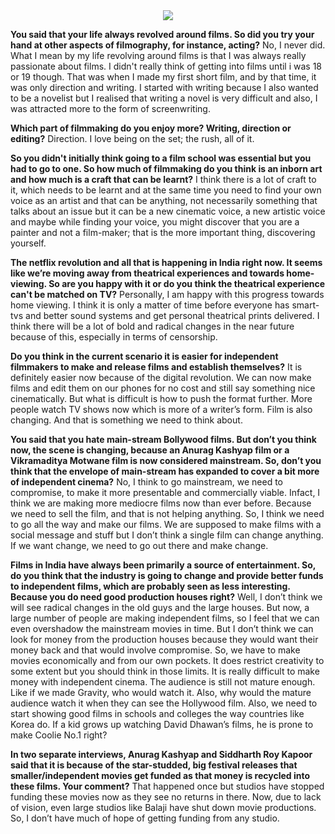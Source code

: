 <!-- TITLE: Rohit Mittal on Bollywood and Filmmaking -->
<!-- SUBTITLE: "I love being on the set; the rush, all of it." Here's our interview with Rohit Mittal, renowned filmmaker and director of Autohead and Shunya. -->

<center>
<img src="https://wiki.bits-hyd.org/uploads/news/rohit-mittal.jpg" wdith = 200px>
</center>

**You said that your life always revolved around films. So did you try your hand at other aspects of filmography, for instance, acting?**
No, I never did. What I mean by my life revolving around films is that I was always really passionate about films. I didn't really think of getting into films until i was 18 or 19 though. That was when I made my first short film, and by that time, it was only direction and writing. I started with writing because I also wanted to be a novelist but I realised that writing a novel is very difficult and also, I was attracted more to the form of screenwriting.

**Which part of filmmaking do you enjoy more? Writing, direction or editing?**
Direction. I love being on the set; the rush, all of it.

**So you didn't initially think going to a film school was essential but you had to go to one. So how much of filmmaking do you think is an inborn art and how much is a craft that can be learnt?**
I think there is a lot of craft to it, which needs to be learnt and at the same time you need to find your own voice as an artist and that can be anything, not necessarily something that talks about an issue but it can be a new cinematic voice, a new artistic voice and maybe while finding your voice, you might discover that you are a painter and not a film-maker; that is the more important thing, discovering yourself.

**The netflix revolution and all that is happening in India right now. It seems like we’re moving away from theatrical experiences and towards home-viewing. So are you happy with it or do you think the theatrical experience can't be matched on TV?**
Personally, I am happy with this progress towards home viewing. I think it is only a matter of time before everyone has smart-tvs and better sound systems and get personal theatrical prints delivered. I think there will be a lot of bold and radical changes in the near future because of this, especially in terms of censorship.

**Do you think in the current scenario it is easier for independent filmmakers to make and release films and establish themselves?**
It is definitely easier now because of the digital revolution. We can now make films and edit them on our phones for no cost and still say something nice cinematically. But what is difficult is how to push the format further. More people watch TV shows now which is more of a writer’s form. Film is also changing. And that is something we need to think about.

**You said that you hate main-stream Bollywood films. But don’t you think now, the scene is changing, because an Anurag Kashyap film or a Vikramaditya Motwane film is now considered mainstream. So, don’t you think that the envelope of main-stream has expanded to cover a bit more of independent cinema?**
No, I think to go mainstream, we need to compromise, to make it more presentable and commercially viable. Infact, I think we are making more mediocre films now than ever before. Because we need to sell the film, and that is not helping anything. So, I think we need to go all the way and make our films. We are supposed to make films with a social message and stuff but I don’t think a single film can change anything. If we want change, we need to go out there and make change.

**Films in India have always been primarily a source of entertainment. So, do you think that the industry is going to change and provide better funds to independent films, which are probably seen as less interesting. Because you do need good production houses right?**
Well, I don’t think we will see radical changes in the old guys and the large houses. But now, a large number of people are making independent films, so I feel that we can even overshadow the mainstream movies in time. But I don’t think we can look for money from the production houses because they would want their money back and that would involve compromise. So, we have to make movies economically and from our own pockets. It does restrict creativity to some extent but you should think in those limits. It is really difficult to make money with independent cinema. The audience is still not mature enough. Like if we made Gravity, who would watch it. Also, why would the mature audience watch it when they can see the Hollywood film. Also, we need to start showing good films in schools and colleges the way countries like Korea do. If a kid grows up watching David Dhawan’s films, he is prone to make Coolie No.1 right?

**In two separate interviews, Anurag Kashyap and Siddharth Roy Kapoor said that it is because of the star-studded, big festival releases that smaller/independent movies get funded as that money is recycled into these films. Your comment?**
That happened once but studios have stopped funding these movies now as they see no returns in there. Now, due to lack of vision, even large studios like Balaji have shut down movie productions. So, I don’t have much of hope of getting funding from any studio.
